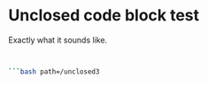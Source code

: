 # Unclosed code block test

Exactly what it sounds like.

```nix path=/unclosed1

```

```bash date=YYYY-MM-DD path=/unclosed2

```bash path=/unclosed3

```

